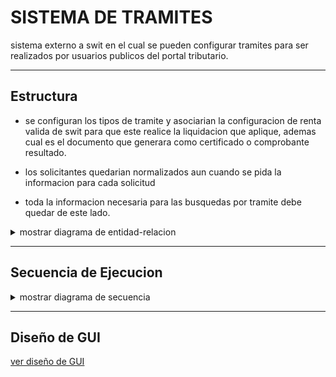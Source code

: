 # SISTEMA DE TRAMITES

sistema externo a swit en el cual se pueden configurar tramites para ser realizados por usuarios publicos del portal tributario.

---

## Estructura

- se configuran los tipos de tramite y asociarian la configuracion de renta valida de swit para que este realice la liquidacion que aplique, ademas cual es el documento que generara como certificado o comprobante resultado.

- los solicitantes quedarian normalizados aun cuando se pida la informacion para cada solicitud

- toda la informacion necesaria para las busquedas por tramite debe quedar de este lado.

<details>
<summary>
mostrar diagrama de entidad-relacion 
</summary>

![diagrama de entidad relacion](Diagramas/EntidadRelacion.drawio.svg)

</details>

---

## Secuencia de Ejecucion

<details>
<summary>
mostrar diagrama de secuencia 
</summary>

![diagrama de entidad relacion](Diagramas/Secuencia.drawio.svg)

</details>

---
## Diseño de GUI

[ver diseño de GUI](GUI.md)
